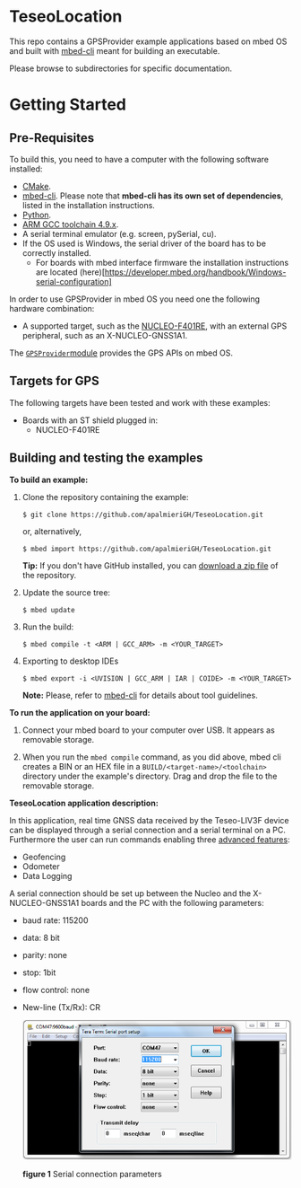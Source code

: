 # TeseoLocation
This repo contains a GPSProvider example applications based on
mbed OS and built with [mbed-cli](https://github.com/ARMmbed/mbed-cli) meant for building an executable.

Please browse to subdirectories for specific documentation.

Getting Started
===============


Pre-Requisites
--------------


To build this, you need to have a computer with the following software installed:

* [CMake](http://www.cmake.org/download/).
* [mbed-cli](https://github.com/ARMmbed/mbed-cli). Please note that **mbed-cli has its own set of dependencies**, listed in the installation instructions.
* [Python](https://www.python.org/downloads/).
* [ARM GCC toolchain 4.9.x](https://launchpad.net/gcc-arm-embedded/+milestone/4.9-2015-q3-update).
* A serial terminal emulator (e.g. screen, pySerial, cu).
* If the OS used is Windows, the serial driver of the board has to be correctly installed.
	* For boards with mbed interface firmware the installation instructions are located (here)[https://developer.mbed.org/handbook/Windows-serial-configuration]

In order to use GPSProvider in mbed OS you need one the following hardware combination:

* A supported target, such as the [NUCLEO-F401RE](http://www.st.com/en/evaluation-tools/nucleo-f401re.html), with an external GPS peripheral, such as an X-NUCLEO-GNSS1A1.


The [`GPSProvider`module](https://github.com/apalmieriGH/GPSProvider) provides the GPS APIs on mbed OS.

Targets for GPS
---------------

The following targets have been tested and work with these examples:

* Boards with an ST shield plugged in:
	* NUCLEO-F401RE

Building and testing the examples
---------------------------------

__To build an example:__

1. Clone the repository containing the example:

	```
	$ git clone https://github.com/apalmieriGH/TeseoLocation.git
	```

	or, alternatively,

	```
	$ mbed import https://github.com/apalmieriGH/TeseoLocation.git
	```


	**Tip:** If you don't have GitHub installed, you can [download a zip file](https://github.com/apalmieriGH/TeseoLocation/archive/master.zip) of the repository.

2. Update the source tree:

	```
	$ mbed update
	```

3. Run the build:

	```
	$ mbed compile -t <ARM | GCC_ARM> -m <YOUR_TARGET>
	```

4. Exporting to desktop IDEs

	```
	$ mbed export -i <UVISION | GCC_ARM | IAR | COIDE> -m <YOUR_TARGET>
	```


	**Note:** Please, refer to [mbed-cli](https://github.com/ARMmbed/mbed-cli) for details about tool guidelines.


__To run the application on your board:__

1. Connect your mbed board to your computer over USB. It appears as removable storage.

2. When you run the ``mbed compile`` command, as you did above, mbed cli creates a BIN or an HEX file in a ```BUILD/<target-name>/<toolchain>``` directory under the example's directory. Drag and drop the file to the removable storage.


__TeseoLocation application description:__

In this application, real time GNSS data received by the Teseo-LIV3F device can be displayed through a serial connection and a serial terminal on a PC. Furthermore the user can run commands enabling three [advanced features](https://github.com/apalmieriGH/Teseo-LIV3F):
* Geofencing
* Odometer
* Data Logging

A serial connection should be set up between the Nucleo and the X-NUCLEO-GNSS1A1 boards and the PC with the following parameters:
* baud rate: 115200
* data: 8 bit
* parity: none
* stop: 1bit
* flow control: none
* New-line (Tx/Rx): CR

	![](img/serial_setup.png)
	
	**figure 1** Serial connection parameters




